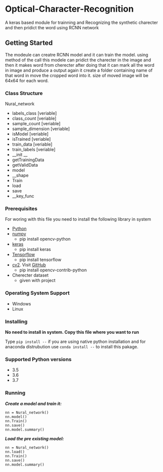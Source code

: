 # Optical-Character-Recognition 
A keras based module for trainning and Recognizing the synthetic charecter and then pridict the word using RCNN network
## Getting Started
The modeule can creatre RCNN model and it can train the model. using method of the call this modele can pridict the charecter in the image and then it makes word from cherecter after doing that it can mark all the word in image and produce a output again it create a folder containing name of that word in move the cropped word into it. size of moved image will be 64x64 for each word.

### Class Structure

Nural_network
- labels_class [veriable]
- class_count [veriable]
- sample_count [veriable]
- sample_dimension [veriable]
- isModel [veriable]
- isTrained [veriable]
- train_data [veriable]
- train_labels [veriable]
- __init __
- getTrainingData
- getValidData
- model
- __shape
- Train
- load
- save
- __key_func

### Prerequisites
For woring with this file you need to install the following library in system
- [Python](https://www.python.org)
- [numpy](http://www.numpy.org) 
  - pip install opencv-python
- [keras](https://keras.io)
  - pip install keras
- [Tensorflow](https://www.tensorflow.org)
  - pip install tensorflow
- [cv2](https://pypi.org/project/opencv-python). Visit [GitHub](https://github.com/skvark/opencv-python) 
  - pip install opencv-contrib-python
- Cherecter dataset
   - given with project

### Operating System Support
- Windows
- Linux 

### Installing

**No need to install in system. Copy this file where you want to run**

Type ```pip install --``` if you are using native python installation and for anaconda distrubution use ```conda install --``` to install this pakage.

### Supported Python versions

- 3.5
- 3.6
- 3.7

### Running
***Create a model and train it:***
```
nn = Nural_network()
nn.model()
nn.Train()
nn.save()
nn.model.summary()
```
***Load the pre existing model:***
```
nn = Nural_network()
nn.load()
nn.Train()
nn.save()
nn.model.summary()
```